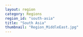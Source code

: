 ```yaml
---
layout: region
category: Regions
region_id: "south-asia"
title: "South Asia"
thumbnail: "Region_MiddleEast.jpg"
---
```


